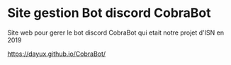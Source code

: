 # Site gestion Bot discord CobraBot

Site web pour gerer le bot discord CobraBot qui etait notre projet d'ISN en 2019

https://dayux.github.io/CobraBot/
